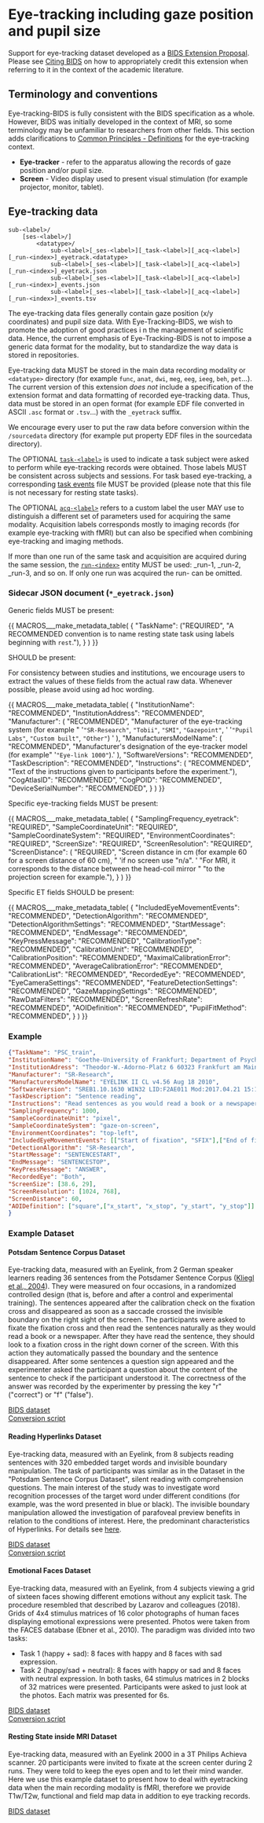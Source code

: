 # Eye-tracking including gaze position and pupil size

Support for eye-tracking dataset developed as a [BIDS Extension Proposal](../extensions.md#bids-extension-proposals).
Please see [Citing BIDS](../introduction.md#citing-bids) on how to appropriately credit this extension
when referring to it in the context of the academic literature.

## Terminology and conventions

Eye-tracking-BIDS is fully consistent with the BIDS specification as a whole.
However, BIDS was initially developed in the context of MRI,
so some terminology may be unfamiliar to researchers from other fields.
This section adds clarifications to [Common Principles - Definitions](../common-principles.html)
for the eye-tracking context.

-   **Eye-tracker** - refer to the apparatus allowing the records of gaze position and/or pupil size.
-   **Screen** - Video display used to present visual stimulation (for example projector, monitor, tablet).

## Eye-tracking data

```Text
sub-<label>/
    [ses-<label>/]
        <datatype>/
            sub-<label>[_ses-<label>][_task-<label>][_acq-<label>][_run-<index>]_eyetrack.<datatype>
            sub-<label>[_ses-<label>][_task-<label>][_acq-<label>][_run-<index>]_eyetrack.json
            sub-<label>[_ses-<label>][_task-<label>][_acq-<label>][_run-<index>]_events.json
            sub-<label>[_ses-<label>][_task-<label>][_acq-<label>][_run-<index>]_events.tsv
```

The eye-tracking data files generally contain gaze position (x/y coordinates) and pupil size data.
With Eye-Tracking-BIDS, we wish to promote the adoption of good practices i
n the management of scientific data.
Hence, the current emphasis of Eye-Tracking-BIDS is not to impose a generic data format for the modality,
but to standardize the way data is stored in repositories.

Eye-tracking data MUST be stored in the main data recording modality or `<datatype>` directory
(for example `func`, `anat`, `dwi`, `meg`, `eeg`, `ieeg`, `beh`, `pet`...).
The current version of this extension *does not* include a specification of the extension format
and data formatting of recorded eye-tracking data. Thus, data must be stored in an open format
(for example EDF file converted in ASCII `.asc` format or `.tsv`...) with the `_eyetrack` suffix.

We encourage every user to put the raw data before conversion within the `/sourcedata` directory
(for example put property EDF files in the sourcedata directory).

The OPTIONAL [`task-<label>`](../appendices/entities.md#task) is used to indicate
a task subject were asked to perform while eye-tracking records were obtained.
Those labels MUST be consistent across subjects and sessions. For task based eye-tracking,
a corresponding [task events](../modality-specific-files/task-events.md) file MUST be provided
(please note that this file is not necessary for resting state tasks).

The OPTIONAL [`acq-<label>`](../appendices/entities.md#acq) refers
to a custom label the user MAY use to distinguish a different set of parameters used
for acquiring the same modality. Acquisition labels corresponds mostly to imaging records
(for example eye-tracking with fMRI) but can also be specified when combining eye-tracking and imaging methods.

If more than one run of the same task and acquisition are acquired during the same session,
the [`run-<index>`](../appendices/entities.md#run) entity MUST be used:
_run-1, _run-2, _run-3, and so on. If only one run was acquired the run-<index> can be omitted.

### Sidecar JSON document (`*_eyetrack.json`)

Generic fields MUST be present:

{{ MACROS___make_metadata_table(
   {
      "TaskName": ("REQUIRED", "A RECOMMENDED convention is to name resting state task using labels beginning with `rest`."),
   }
) }}

SHOULD be present:

For consistency between studies and institutions, we encourage users to extract the values of these fields
from the actual raw data. Whenever possible, please avoid using ad hoc wording.

{{ MACROS___make_metadata_table(
   {
      "InstitutionName": "RECOMMENDED",
      "InstitutionAddress": "RECOMMENDED",
      "Manufacturer": (
         "RECOMMENDED",
         "Manufacturer of the eye-tracking system (for example "
         '`"SR-Research"`, `"Tobii"`, `"SMI"`, `"Gazepoint"`, '
         '`"Pupil Labs"`, `"Custom built"`, `"Other"`) '
      ),
      "ManufacturersModelName": (
         "RECOMMENDED",
         "Manufacturer's designation of the eye-tracker model (for example"
         '`"Eye-link 1000"`).'
         ),
      "SoftwareVersions": "RECOMMENDED",
      "TaskDescription": "RECOMMENDED",
      "Instructions": (
         "RECOMMENDED",
         "Text of the instructions given to participants before the experiment."),
      "CogAtlasID": "RECOMMENDED",
      "CogPOID": "RECOMMENDED",
      "DeviceSerialNumber": "RECOMMENDED",
   }
) }}

Specific eye-tracking fields MUST be present:

{{ MACROS___make_metadata_table(
   {
      "SamplingFrequency_eyetrack": "REQUIRED",
      "SampleCoordinateUnit": "REQUIRED",
      "SampleCoordinateSystem": "REQUIRED",
      "EnvironmentCoordinates": "REQUIRED",
      "ScreenSize": "REQUIRED",
      "ScreenResolution": "REQUIRED",
      "ScreenDistance": (
         "REQUIRED",
         "Screen distance in cm (for example 60 for a screen distance of 60 cm), "
         'if no screen use "n/a". '
         "For MRI, it corresponds to the distance between the head-coil mirror "
         "to the projection screen for example."),
   }
) }}

Specific ET fields SHOULD be present:

{{ MACROS___make_metadata_table(
   {
      "IncludedEyeMovementEvents": "RECOMMENDED",
      "DetectionAlgorithm": "RECOMMENDED",
      "DetectionAlgorithmSettings": "RECOMMENDED",
      "StartMessage": "RECOMMENDED",
      "EndMessage": "RECOMMENDED",
      "KeyPressMessage": "RECOMMENDED",
      "CalibrationType": "RECOMMENDED",
      "CalibrationUnit": "RECOMMENDED",
      "CalibrationPosition": "RECOMMENDED",
      "MaximalCalibrationError": "RECOMMENDED",
      "AverageCalibrationError": "RECOMMENDED",
      "CalibrationList": "RECOMMENDED",
      "RecordedEye": "RECOMMENDED",
      "EyeCameraSettings": "RECOMMENDED",
      "FeatureDetectionSettings": "RECOMMENDED",
      "GazeMappingSettings": "RECOMMENDED",
      "RawDataFilters": "RECOMMENDED",
      "ScreenRefreshRate": "RECOMMENDED",
      "AOIDefinition": "RECOMMENDED",
      "PupilFitMethod": "RECOMMENDED",
   }
) }}

### Example

```JSON
{"TaskName": "PSC_train",
"InstitutionName": "Goethe-University of Frankfurt; Department of Psychology",
"InstitutionAdress": "Theodor-W.-Adorno-Platz 6 60323 Frankfurt am Main; Germany",
"Manufacturer": "SR-Research",
"ManufacturersModelName": "EYELINK II CL v4.56 Aug 18 2010",
"SoftwareVersion": "SREB1.10.1630 WIN32 LID:F2AE011 Mod:2017.04.21 15:19 CEST",
"TaskDescription": "Sentence reading",
"Instructions": "Read sentences as you would read a book or a newspaper",
"SamplingFrequency": 1000,
"SampleCoordinateUnit": "pixel",
"SampleCoordinateSystem": "gaze-on-screen",
"EnvironmentCoordinates": "top-left",
"IncludedEyeMovementEvents": [["Start of fixation", "SFIX"],["End of fixation", "EFIX"],["Start of saccade", "SSACC"], ["End of saccade", "ESACC"],["Start of blink", "SBLINK"], ["End of blink", "EBLINK"]],
"DetectionAlgorithm": "SR-Research",
"StartMessage": "SENTENCESTART",
"EndMessage": "SENTENCESTOP",
"KeyPressMessage": "ANSWER",
"RecordedEye": "Both",
"ScreenSize": [38.6, 29],
"ScreenResolution": [1024, 768],
"ScreenDistance": 60,
"AOIDefinition": ["square",["x_start", "x_stop", "y_start", "y_stop"]] ,
}
```

### Example Dataset

#### Potsdam Sentence Corpus Dataset

Eye-tracking data, measured with an Eyelink, from 2 German speaker learners reading 36 sentences
from the Potsdamer Sentence Corpus ([Kliegl et al., 2004](https://doi.org/10.1080/09541440340000213)).
They were measured on four occasions, in a randomized controlled design
(that is, before and after a control and experimental training).
The sentences appeared after the calibration check on the fixation cross and disappeared
as soon as a saccade crossed the invisible boundary on the right sight of the screen.
The participants were asked to fixate the fixation cross and then read the sentences naturally
as they would read a book or a newspaper.
After they have read the sentence, they should look to a fixation cross in the right down corner of the screen.
With this action they automatically passed the boundary and the sentence disappeared.
After some sentences a question sign appeared and the experimenter asked the participant a question
about the content of the sentence to check if the participant understood it.
The correctness of the answer was recorded by the experimenter by pressing the key "r" ("correct") or "f" ("false").

[BIDS dataset](https://github.com/greckla/Eye-Tracking-BIDS/tree/master/PSC_train/PSC_train_raw_data_BIDS)<br />
[Conversion script](https://github.com/greckla/Eye-Tracking-BIDS/blob/master/PSC_train/from_asc_to_BIDS_asc.Rmd)

#### Reading Hyperlinks Dataset

Eye-tracking data, measured with an Eyelink, from 8 subjects reading sentences with 320 embedded target words
and invisible boundary manipulation.
The task of participants was similar as in the Dataset in the "Potsdam Sentence Corpus Dataset",
silent reading with comprehension questions.
The main interest of the study was to investigate word recognition processes of the target word under different conditions
(for example, was the word presented in blue or black). The invisible boundary manipulation
allowed the investigation of parafoveal preview benefits in relation to the conditions of interest.
Here, the predominant characteristics of Hyperlinks.
For details see [here](https://doi.org/10.7717/peerj.2467).

[BIDS dataset](https://github.com/greckla/Eye-Tracking-BIDS/tree/master/hyperlink/hyperlinks_raw_data_BIDS)<br />
[Conversion script](https://github.com/greckla/Eye-Tracking-BIDS/blob/master/hyperlink/from_asc_to_BIDS_asc.Rmd)

#### Emotional Faces Dataset

Eye-tracking data, measured with an Eyelink, from 4 subjects viewing a grid of sixteen faces
showing different emotions without any explicit task. The procedure resembled that described by Lazarov and colleagues (2018).
Grids of 4x4 stimulus matrices of 16 color photographs of human faces displaying emotional expressions were presented.
Photos were taken from the FACES database (Ebner et al., 2010). The paradigm was divided into two tasks:
-   Task 1 (happy + sad): 8 faces with happy and 8 faces with sad expression.
-   Task 2 (happy/sad + neutral): 8 faces with happy or sad and 8 faces with neutral expression.
In both tasks, 64 stimulus matrices in 2 blocks of 32 matrices were presented.
Participants were asked to just look at the photos. Each matrix was presented for 6s.

[BIDS dataset](https://github.com/greckla/Eye-Tracking-BIDS/tree/master/emotional_faces/freeviewfaces_raw_data_BIDS)<br />
[Conversion script](https://github.com/greckla/Eye-Tracking-BIDS/blob/master/emotional_faces/from_asc_to_BIDS_asc.Rmd)

#### Resting State inside MRI Dataset

Eye-tracking data, measured with an Eyelink 2000 in a 3T Philips Achieva scanner.
20 participants were invited to fixate at the screen center during 2 runs.
They were told to keep the eyes open and to let their mind wander.
Here we use this example dataset to present how to deal with eyetracking data when the main recording
modality is fMRI, therefore we provide T1w/T2w, functional and field map data in addition to eye tracking records.

[BIDS dataset](https://openneuro.org/datasets/ds004158/versions/1.0.1)

